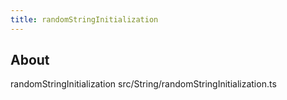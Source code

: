 ```yaml
---
title: randomStringInitialization
---
```


## About

randomStringInitialization src/String/randomStringInitialization.ts
